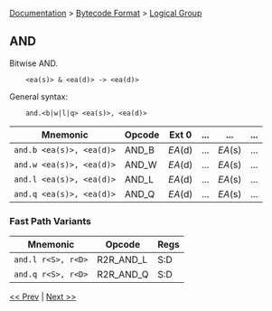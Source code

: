 [Documentation](../../README.md) > [Bytecode Format](../README.md) > [Logical Group](../InstructionsLogical.md)

## AND

Bitwise AND.

        <ea(s)> & <ea(d)> -> <ea(d)>

General syntax:

        and.<b|w|l|q> <ea(s)>, <ea(d)>

| Mnemonic | Opcode | Ext 0 | ... | ... | ... |
| - | - | - | - | - | - |
| `and.b <ea(s)>, <ea(d)>` | AND_B | *EA*(d) | ... | *EA*(s) | ... |
| `and.w <ea(s)>, <ea(d)>` | AND_W | *EA*(d) | ... | *EA*(s) | ... |
| `and.l <ea(s)>, <ea(d)>` | AND_L | *EA*(d) | ... | *EA*(s) | ... |
| `and.q <ea(s)>, <ea(d)>` | AND_Q | *EA*(d) | ... | *EA*(s) | ... |

### Fast Path Variants

| Mnemonic | Opcode | Regs |
| - | - | - |
| `and.l r<S>, r<D>` | R2R_AND_L | S:D |
| `and.q r<S>, r<D>` | R2R_AND_Q | S:D |

[<< Prev](../InstructionsLogical.md) | [Next >>](./l_02.md)
